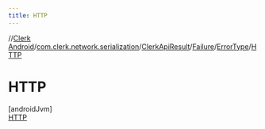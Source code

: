 ```yaml
---
title: HTTP
---
```

//[Clerk Android](../../../../../../index.html)/[com.clerk.network.serialization](../../../../index.html)/[ClerkApiResult](../../../index.html)/[Failure](../../index.html)/[ErrorType](../index.html)/[HTTP](index.html)



# HTTP



[androidJvm]\
[HTTP](index.html)


